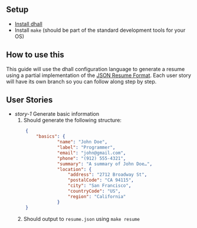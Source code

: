 ## Setup

- [Install dhall](https://docs.dhall-lang.org/tutorials/Getting-started_Generate-JSON-or-YAML.html#installation)
- Install `make` (should be part of the standard development tools for your OS)

## How to use this

This guide will use the dhall configuration language to generate a resume using a partial implementation of the [JSON Resume Format](https://jsonresume.org/schema/). Each user story will have its own branch so you can follow along step by step. 

## User Stories

- *story-1* Generate basic information
  1. Should generate the following structure:
    ```JSON
		{
			"basics": {
					"name": "John Doe",
					"label": "Programmer",
					"email": "john@gmail.com",
					"phone": "(912) 555-4321",
					"summary": "A summary of John Doe…",
					"location": {
						"address": "2712 Broadway St",
						"postalCode": "CA 94115",
						"city": "San Francisco",
						"countryCode": "US",
						"region": "California"
					}
		}
    ```
	2. Should output to `resume.json` using `make resume`



